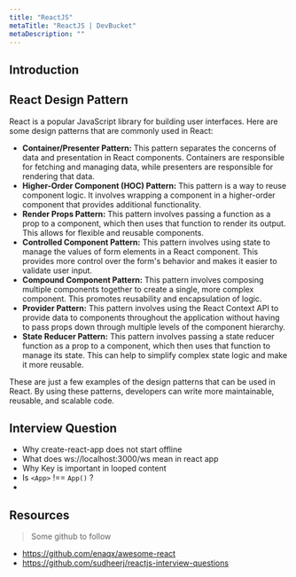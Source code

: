 ```yaml
---
title: "ReactJS"
metaTitle: "ReactJS | DevBucket"
metaDescription: ""
---
```


## Introduction

## React Design Pattern

React is a popular JavaScript library for building user interfaces. Here are some design patterns that are commonly used in React:

- **Container/Presenter Pattern:** This pattern separates the concerns of data and presentation in React components. Containers are responsible for fetching and managing data, while presenters are responsible for rendering that data.
- **Higher-Order Component (HOC) Pattern:** This pattern is a way to reuse component logic. It involves wrapping a component in a higher-order component that provides additional functionality.
- **Render Props Pattern:** This pattern involves passing a function as a prop to a component, which then uses that function to render its output. This allows for flexible and reusable components.
- **Controlled Component Pattern:** This pattern involves using state to manage the values of form elements in a React component. This provides more control over the form's behavior and makes it easier to validate user input.
- **Compound Component Pattern:** This pattern involves composing multiple components together to create a single, more complex component. This promotes reusability and encapsulation of logic.
- **Provider Pattern:** This pattern involves using the React Context API to provide data to components throughout the application without having to pass props down through multiple levels of the component hierarchy.
- **State Reducer Pattern:** This pattern involves passing a state reducer function as a prop to a component, which then uses that function to manage its state. This can help to simplify complex state logic and make it more reusable.

These are just a few examples of the design patterns that can be used in React. By using these patterns, developers can write more maintainable, reusable, and scalable code.

## Interview Question
- Why create-react-app does not start offline
- What does ws://localhost:3000/ws mean in react app
- Why Key is important in looped content
- Is `<App>` !== `App()` ?
- 
## Resources

> Some github to follow
- https://github.com/enaqx/awesome-react
- https://github.com/sudheerj/reactjs-interview-questions
